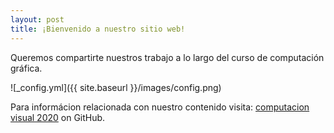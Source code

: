 ```yaml
---
layout: post
title: ¡Bienvenido a nuestro sitio web!
---
```


Queremos compartirte nuestros trabajo a lo largo del curso de computación gráfica.

![_config.yml]({{ site.baseurl }}/images/config.png)

Para informácion relacionada con nuestro contenido visita: [computacion visual 2020](https://visualcomputing.github.io/) on GitHub.

